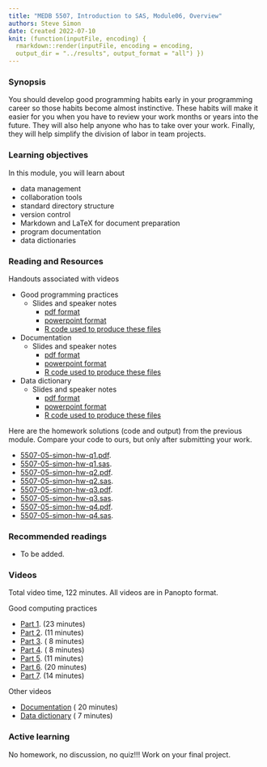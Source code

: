```yaml
---
title: "MEDB 5507, Introduction to SAS, Module06, Overview"
authors: Steve Simon
date: Created 2022-07-10
knit: (function(inputFile, encoding) {
  rmarkdown::render(inputFile, encoding = encoding,
  output_dir = "../results", output_format = "all") }) 
---
```


### Synopsis

You should develop good programming habits early in your programming career so those habits become almost instinctive. These habits will make it easier for you when you have to review your work months or years into the future. They will also help anyone who has to take over your work. Finally, they will help simplify the division of labor in team projects.

### Learning objectives

In this module, you will learn about

+ data management
+ collaboration tools
+ standard directory structure
+ version control
+ Markdown and LaTeX for document preparation
+ program documentation
+ data dictionaries

### Reading and Resources

Handouts associated with videos

+ Good programming practices
  + Slides and speaker notes
    + [pdf format][h1]
    + [powerpoint format][h2]
    + [R code used to produce these files][h3]
+ Documentation
  + Slides and speaker notes
    + [pdf format][h4]
    + [powerpoint format][h5]
    + [R code used to produce these files][h6]
+ Data dictionary
  + Slides and speaker notes
    + [pdf format][h7]
    + [powerpoint format][h8]
    + [R code used to produce these files][h9]

[h1]: https://github.com/pmean/classes/blob/master/software-engineering/results/good-enough-practices.pdf
[h2]: https://github.com/pmean/classes/blob/master/software-engineering/results/good-enough-practices.pptx
[h3]: https://github.com/pmean/classes/blob/master/software-engineering/src/gcp-v01-reproducible-research.Rmd
[h4]: https://github.com/pmean/classes/blob/master/software-engineering/results/good-documentation.pdf
[h5]: https://github.com/pmean/classes/blob/master/software-engineering/results/good-documentation.pptx
[h6]: https://github.com/pmean/classes/blob/master/software-engineering/src/gcp-v02-good-documentation.Rmd
[h7]: https://github.com/pmean/classes/blob/master/software-engineering/results/data-dictonary.pdf
[h8]: https://github.com/pmean/classes/blob/master/software-engineering/results/data-dictonary.pptx
[h9]: https://github.com/pmean/classes/blob/master/software-engineering/src/gcp-v03-data-dictonary.Rmd
Here are the homework solutions (code and output) from the previous module. Compare your code to ours, but only after submitting your work.

+ [5507-05-simon-hw-q1.pdf][q1.pdf].
+ [5507-05-simon-hw-q1.sas][q1.sas].
+ [5507-05-simon-hw-q2.pdf][q2.pdf].
+ [5507-05-simon-hw-q2.sas][q2.sas].
+ [5507-05-simon-hw-q3.pdf][q3.pdf].
+ [5507-05-simon-hw-q3.sas][q3.sas].
+ [5507-05-simon-hw-q4.pdf][q4.pdf].
+ [5507-05-simon-hw-q4.sas][q4.sas].

[q1.pdf]: https://github.com/pmean/introduction-to-sas/blob/master/results/5507-05-simon-hw-q1.pdf
[q2.pdf]: https://github.com/pmean/introduction-to-sas/blob/master/results/5507-05-simon-hw-q2.pdf
[q3.pdf]: https://github.com/pmean/introduction-to-sas/blob/master/results/5507-05-simon-hw-q3.pdf
[q4.pdf]: https://github.com/pmean/introduction-to-sas/blob/master/results/5507-05-simon-hw-q4.pdf

[q1.sas]: https://github.com/pmean/introduction-to-sas/blob/master/src/5507-05-simon-hw-q1.sas
[q2.sas]: https://github.com/pmean/introduction-to-sas/blob/master/src/5507-05-simon-hw-q2.sas
[q3.sas]: https://github.com/pmean/introduction-to-sas/blob/master/src/5507-05-simon-hw-q3.sas
[q4.sas]: https://github.com/pmean/introduction-to-sas/blob/master/src/5507-05-simon-hw-q4.sas

### Recommended readings

+ To be added.

### Videos

Total video time, 122 minutes. All videos are in Panopto format.

Good computing practices

+ [Part 1][p1]. (23 minutes)
+ [Part 2][p2]. (11 minutes)
+ [Part 3][p3]. ( 8 minutes)
+ [Part 4][p4]. ( 8 minutes)
+ [Part 5][p5]. (11 minutes)
+ [Part 6][p6]. (20 minutes)
+ [Part 7][p7]. (14 minutes)

Other videos

+ [Documentation][p8] ( 20 minutes)
+ [Data dictionary][p9] ( 7 minutes)


[p1]: https://umsystem.hosted.panopto.com/Panopto/Pages/Viewer.aspx?id=55cf0d09-3647-4135-8354-ab1901530b60
[p2]: https://umsystem.hosted.panopto.com/Panopto/Pages/Viewer.aspx?id=c4813050-49b8-4ff3-a649-ab190159a79c
[p3]: https://umsystem.hosted.panopto.com/Panopto/Pages/Viewer.aspx?id=88c130ee-7317-490f-b6af-ab19015daa71
[p4]: https://umsystem.hosted.panopto.com/Panopto/Pages/Viewer.aspx?id=4fb06e69-fb02-429b-bb08-ab1901610c71
[p5]: https://umsystem.hosted.panopto.com/Panopto/Pages/Viewer.aspx?id=ddc5da52-8300-4f12-996e-ab1901641800
[p6]: https://umsystem.hosted.panopto.com/Panopto/Pages/Viewer.aspx?id=681ca99d-55bf-4c7c-a1e4-ab190167c797
[p7]: https://umsystem.hosted.panopto.com/Panopto/Pages/Viewer.aspx?id=31ad3ca7-2db7-4d1d-a5a8-ab19016db1c6
[p8]: https://umsystem.hosted.panopto.com/Panopto/Pages/Viewer.aspx?id=7d2c7fa4-8d74-45d2-a5ce-aa920149c1cb
[p9]: https://umsystem.hosted.panopto.com/Panopto/Pages/Viewer.aspx?id=1aea13b5-e635-42df-9227-aa92015cdc9b

### Active learning

No homework, no discussion, no quiz!!! Work on your final project.
